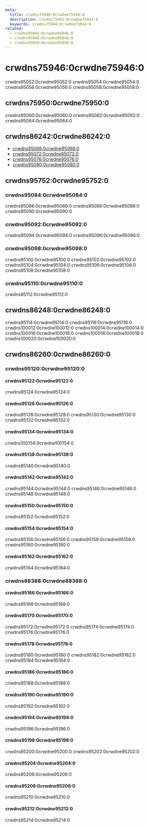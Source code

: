 ```yaml
---
meta:
  title: crwdns75940:0crwdne75940:0
  description: crwdns75942:0crwdne75942:0
  keywords: crwdns75944:0crwdne75944:0
related:
  - crwdns95046:0crwdne95046:0
  - crwdns95048:0crwdne95048:0
  - crwdns95050:0crwdne95050:0
---
```


# crwdns75946:0crwdne75946:0

crwdns95052:0crwdne95052:0 crwdns95054:0crwdne95054:0  crwdns95056:0crwdne95056:0 crwdns95058:0crwdne95058:0

<promoted-ad slug="vuemastery-grids" />

<breakpoints-table />

## crwdns75950:0crwdne75950:0

crwdns95060:0crwdne95060:0 crwdns95062:0crwdne95062:0 crwdns95064:0crwdne95064:0

<example file="grid/usage" />

## crwdns86242:0crwdne86242:0

- [crwdns95068:0crwdne95068:0](crwdns95066:0crwdne95066:0)
- [crwdns95072:0crwdne95072:0](crwdns95070:0crwdne95070:0)
- [crwdns95076:0crwdne95076:0](crwdns95074:0crwdne95074:0)
- [crwdns95080:0crwdne95080:0](crwdns95078:0crwdne95078:0)

## crwdns95752:0crwdne95752:0

### crwdns95084:0crwdne95084:0

crwdns95086:0crwdne95086:0 crwdns95088:0crwdne95088:0 crwdns95090:0crwdne95090:0

### crwdns95092:0crwdne95092:0

crwdns95094:0crwdne95094:0 crwdns95096:0crwdne95096:0

### crwdns95098:0crwdne95098:0

crwdns95100:0crwdne95100:0 crwdns95102:0crwdne95102:0 crwdns95104:0crwdne95104:0 crwdns95106:0crwdne95106:0 crwdns95108:0crwdne95108:0

### crwdns95110:0crwdne95110:0

crwdns95112:0crwdne95112:0

## crwdns86248:0crwdne86248:0

<alert type="info">
  crwdns95114:0crwdne95114:0 crwdns95116:0crwdne95116:0
</alert>

<alert type="info">
  crwdns100012:0crwdne100012:0 crwdns100014:0crwdne100014:0 crwdns100016:0crwdne100016:0 crwdns100018:0crwdne100018:0
</alert>

<alert type="info">
  crwdns100020:0crwdne100020:0
</alert>

## crwdns86260:0crwdne86260:0

### crwdns95120:0crwdne95120:0

#### crwdns95122:0crwdne95122:0

crwdns95124:0crwdne95124:0

<example file="grid/prop-align" />

#### crwdns95126:0crwdne95126:0

crwdns95128:0crwdne95128:0 crwdns95130:0crwdne95130:0 crwdns95132:0crwdne95132:0

<example file="grid/prop-breakpoint-sizing" />

#### crwdns95134:0crwdne95134:0

crwdns100154:0crwdne100154:0

<example file="grid/prop-justify" />

#### crwdns95138:0crwdne95138:0

crwdns95140:0crwdne95140:0

<example file="grid/prop-no-gutters" />

#### crwdns95142:0crwdne95142:0

crwdns95144:0crwdne95144:0 crwdns95146:0crwdne95146:0 crwdns95148:0crwdne95148:0

<example file="grid/prop-offset" />

#### crwdns95150:0crwdne95150:0

crwdns95152:0crwdne95152:0

<example file="grid/prop-offset-breakpoint" />

#### crwdns95154:0crwdne95154:0

crwdns95156:0crwdne95156:0 crwdns95158:0crwdne95158:0 crwdns95160:0crwdne95160:0

<example file="grid/prop-order" />

#### crwdns95162:0crwdne95162:0

crwdns95164:0crwdne95164:0

<example file="grid/prop-order-first-and-last" />

### crwdns88388:0crwdne88388:0

#### crwdns95166:0crwdne95166:0

crwdns95168:0crwdne95168:0

<example file="grid/misc-column-wrapping" />

#### crwdns95170:0crwdne95170:0

crwdns95172:0crwdne95172:0 crwdns95174:0crwdne95174:0 crwdns95176:0crwdne95176:0

<example file="grid/misc-equal-width-columns" />

#### crwdns95178:0crwdne95178:0

crwdns95180:0crwdne95180:0 crwdns95182:0crwdne95182:0 crwdns95184:0crwdne95184:0

<example file="grid/misc-grow-and-shrink" />

#### crwdns95186:0crwdne95186:0

crwdns95188:0crwdne95188:0

<example file="grid/misc-margin-helpers" />

#### crwdns95190:0crwdne95190:0

crwdns95192:0crwdne95192:0

<example file="grid/misc-nested-grid" />

#### crwdns95194:0crwdne95194:0

crwdns95196:0crwdne95196:0

<example file="grid/misc-one-column-width" />

#### crwdns95198:0crwdne95198:0

crwdns95200:0crwdne95200:0 crwdns95202:0crwdne95202:0

<example file="grid/misc-row-and-column-breakpoints" />

#### crwdns95204:0crwdne95204:0

crwdns95206:0crwdne95206:0

<example file="grid/misc-spacer" />

#### crwdns95208:0crwdne95208:0

crwdns95210:0crwdne95210:0

<example file="grid/misc-unique-layouts" />

#### crwdns95212:0crwdne95212:0

crwdns95214:0crwdne95214:0

<example file="grid/misc-variable-content" />

<backmatter />
